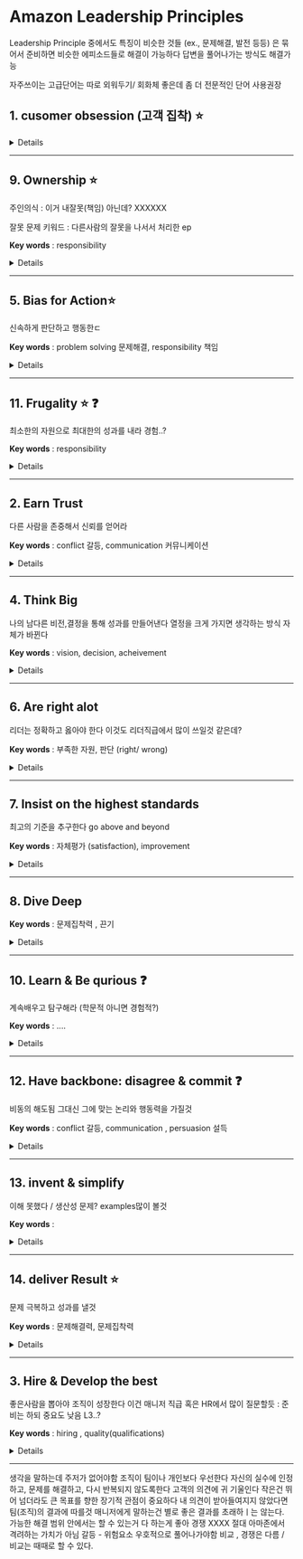 # Amazon Leadership Principles 
Leadership Principle 중에서도 특징이 비슷한 것들 (ex., 문제해결, 발전 등등) 은 묶어서 준비하면 비슷한 에피소드들로 해결이 가능하다 답변을 풀어나가는 방식도 해결가능

자주쓰이는 고급단어는 따로 외워두기/ 회화체 좋은데 좀 더 전문적인 단어 사용권장


## 1. cusomer obsession (고객 집착) :star:
<details>
  <details>
  고객 만족도가 가장 중요

  문제유형 ) 
  <!-- direct questions  -->
  고객에게 필수 그 이상의 서비스를 한 경험 ( 성공경험)

  왜 고객이 중요한지 / 비즈니스에서 중요한지

  고객 집착의 비즈니스적 예시 (시장에서 고객집착으로 성공한 제품 혹은 회사예시)

  내가 경험한 고객 중심 서비스의 예시

  고객을 만족 / 불만족 시킨 경험 

  <!-- implicit questions : 대답이 고객만족도 -->
  제품이나 서비스에 가장 중요한 요소가 뭐라고 생각하나요?
  </details>

**Example Questions**
- Tell me about a time when you had to make a desicion about how to best serve a customer or group of customers
- Tell me about a time when you didn't meet customer expectiations. What happened, and how did you deal with the situation?
- Who was your most difficult customer?
- How do you go about prioritizing customer needs when you are dealing with large number of customers? (대규모 고객)
- 
</details>

--------------------------------



## 9. Ownership :star:
  주인의식 : 이거 내잘못(책임) 아닌데? XXXXXX

  잘못 문제 키워드 : 다른사람의 잘못을 나서서 처리한 ep 

**Key words** : responsibility 

<details>

**Example Questions**

- Tell me about a time when you took on a task that was beyond your responsibilities
- Tell me about a time when you had to work on a task with unclear respoinsibilities
- Tell me about a time when you showed an initiative to work on a challenging project  ????
</details>

--------------------------------

## 5. Bias for Action:star:
  신속하게 판단하고 행동한ㄷ

**Key words**   : problem solving 문제해결, responsibility 책임
  <details>

 **Example Questions**
- Provide an example of when you took a calculated risk
- Describe a situation when you took the initiative to correct a problem or a mistake rather than waiting for someone else to do it
- Tell me about a time when you required some information from somebody else, but they weren't responsive. what did you do?
</details>

---------------------------------

## 11. Frugality :star: :question:
  최소한의 자원으로 최대한의 성과를 내라
  경험..?

**Key words** : responsibility 

<details>

**Example Questions**

- Describe a time when you had to rely on yourself to complete a task.
- Tell me about a time when you had to be frugal
- 
</details>

--------------------------------


## 2. Earn Trust 
  다른 사람을 존중해서 신뢰를 얻어라

 **Key words** : conflict 갈등, communication 커뮤니케이션

<details>

**Example Questions**

- Describe a time when you had to speak up in a difficult or uncomfortable environment. 
- 라울 에피 풀면 풀거 많겠네.. 이미 20년동안 같은 프로그램을 쓴 사원이었기 때문에 새로운 프로그램에 대해 협조적이지 않고 바꾸고 싶어하지 않았다. 최대한 visible presention 을 통해서 쉽게 이해하도록 communication skill / 의사소통에 있어서 열린자세를 유지 / 그 사람에 대한 공로를 인정하고 이해하는 자세 ==> 나를 존중하고 최대한 도와주려는 태도로 바뀜 + 성과 .. (actualization / replacement 60% 달성)

- What woudl you do to gain the trust of your team?
  학교 팀프..? team 에대한 신뢰..

- Tell me about a time when you had to tell a harsh truth to someone.
- 어려운데..
  
</details>

--------------------------------

## 4. Think Big
  나의 남다른 비전,결정을 통해 성과를 만들어낸다
  열정을 크게 가지면 생각하는 방식 자체가 바뀐다

**Key words**   : vision, decision, acheivement
  <details>

 **Example Questions**
- Tell me about your most significant professional acheivement
- Tell me about a time when you ad to make a bold and challenging decision
- Tell me about a time when your vision led to a great impact
</details>



--------------------------------
## 6. Are right alot
  리더는 정확하고 옳아야 한다
  이것도 리더직급에서 많이 쓰일것 같은데?

**Key words**  : 부족한 자원, 판단 (right/ wrong)
  <details> 

   **Example Questions**
  - Tell me about a time when you effectively use your judgement to solve a problem 
  - Tell me about a time when you had to work with insufficient information or incomplete data
  - Tell me about a time when you were wrong
  </details>

--------------------------------
## 7. Insist on the highest standards
  최고의 기준을 추구한다 go above and beyond

**Key words**   : 자체평가 (satisfaction), improvement
  <details>

 **Example Questions**
- Tell me about a time when you were dissatisfied with the quality of a project at work. What did you do to improve it?
- Tell me about a time when you motivated others to go above and beyond
- Describe a situation When you couldn't meet your stands and expections on a task
</details>

--------------------------------
## 8. Dive Deep 

**Key words**   : 문제집착력 , 끈기
  <details>

 **Example Questions**
- Tell me about the most complicated problem you've had to deal with
- Give me an exapmle of when you utilized in-depth data to develop solution
  : ML 추천알고리즘 비교 / history & 3가지 방법 구현 / 깊은 이해

- Tell me about something that you have learned in your role

</details>


--------------------------------
## 10. Learn & Be qurious :question:
  계속배우고 탐구해라 (학문적 아니면 경험적?)

**Key words**   : ....
  <details>

 **Example Questions**
- Tell me about an important lesson you learned over the past year (작년 교훈)
- Tell me about a situation or experience you went through that changed your way of thinking (사고 변화)
- Tell me about a time when you made a smarter decision with the help of your curiousity (호기심에 변화가 될 결정?)

</details>


--------------------------------
## 12. Have backbone: disagree & commit :question:
  비동의 해도됨 그대신 그에 맞는 논리와 행동력을 가질것


**Key words**   : conflict 갈등, communication , persuasion 설득 
  <details>

 **Example Questions**
- Tell me a time when you disagree with the approach of a team member 
- Give me an example of somehting you believe in that nobody else does
- Tell me about an unpopular decision of yours

</details>


--------------------------------
## 13. invent & simplify
  이해 못했다 / 생산성 문제? examples많이 볼것

**Key words**   : 
  <details>

 **Example Questions**
- Describe a time when  you found a simple solution to a complex problem.(공모전에서 시간 없는데 ui 완성도 너무 떨어짐 화면 구성에 메인이미지 화질 높이고 slider 넣어서 완성도 높이게)
- Tell me about a time when you invented somthing
- Tell me about a time when you tried to simplify a process but failed. what woulde you have done differently?
</details>

--------------------------------
## 14. deliver Result :star:
  문제 극복하고 성과를 낼것


**Key words**   :  문제해결력, 문제집착력
  <details>

 **Example Questions**
- Describe the most chanllenging situation in your life and how you handle it
- Give an example of time when you had to handle variety of assginment. What was outcome?
- Tell me about a time when your team gave up on something, but you pushed them to deliver result 
</details>

--------------------------------
## 3. Hire & Develop the best
  좋은사람을 뽑아야 조직이 성장한다
  이건 매니저 직급 혹은 HR에서 많이 질문할듯 : 준비는 하되 중요도 낮음
  L3..?

**Key words**   :  hiring , quality(qualifications) 
  <details>

 **Example Questions**
- Tell me about a time when you mentored someone 
- Tell me about a time when you made a bad hire. When did you figure it out, and what did you do?
- What qualities do you look for in potential candidates when making hiring decisions?
</details>


--------------------------------
<!-- 이력서,, 몇번 써보니까 진짜 이제 많이 좋아졌다
그래도 가끔 보면서 계속 수정하기


기본 면접질문 고민하기


주도적인 initiative
initiate 초래하다 시작하다
주도하다 lead


initiate / lead / change -->

<!-- https://www.levels.fyi/blog/amazon-leadership-principles.html -->


<!-- Frugality :  -->
<!-- Earn Trust -->
<!-- 실수한 경험  : 웹 수정하고 배포하는 과정에서 CI/CD 가 안돼서 배포 할때마다 예상하지 못한곳에서 버그가 계속나옴
아니면 일부분이 업데이트가 안되고 버전 관리가 힘들엇음. : 이걸 해결하기 위해서 젠킨스로 CI/CD 프로 세스 재정비함
 -->

 <!-- deep dive : trust yet verify 아직 신뢰는 굳건하지 않아 계속 follow up 하고 문제 해결과정 프로세스를 따라야함 -->
 <!-- have backbon : disagree and commit :  갈등 : 내 주장에 타당한 이유 (데이터)가지기 이 갈등에서 동료를 적대시하는게 아니라 같은 목표를 향하는 동료라는것을 잊지말것
 -->

 생각을 말하는데 주저가 없어야함
 조직이 팀이나 개인보다 우선한다
 자신의 실수에 인정하고, 문제를 해결하고, 다시 반복되지 않도록한다
 고객의 의견에 귀 기울인다
 작은건 뛰어 넘더라도 큰 목표를 향한 장기적 관점이 중요하다
 내 의견이 받아들여지지 않았다면 팀(조직)의 결과에 따를것
 매니저에게 말하는건 별로 좋은 결과를 초래하ㅣ는 않는다. 
 가능한 해결 범위 안에서는 할 수 있는거 다 하는게 좋아
 경쟁 XXXX 절대 아마존에서 격려하는 가치가 아님
 갈등 - 위험요소 우호적으로 풀어나가야함
 비교 , 경쟁은 다름 / 비교는 때때로 할 수 있다. 

